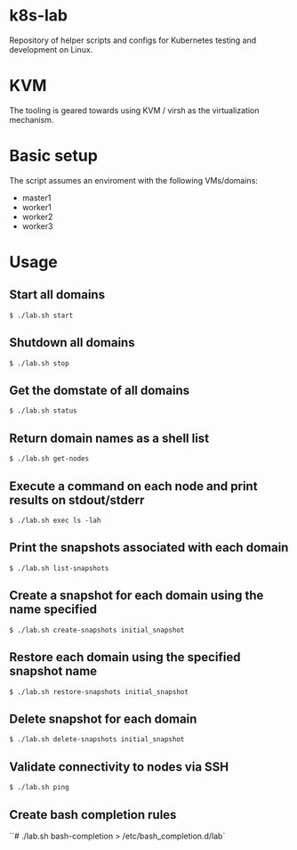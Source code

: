 # k8s-lab 
Repository of helper scripts and configs for Kubernetes testing and development on Linux.

# KVM
The tooling is geared towards using KVM / virsh as the virtualization mechanism.

# Basic setup
The script assumes an enviroment with the following VMs/domains:
- master1
- worker1
- worker2
- worker3

# Usage
## Start all domains
`$ ./lab.sh start`

## Shutdown all domains
`$ ./lab.sh stop`

## Get the domstate of all domains
`$ ./lab.sh status`

## Return domain names as a shell list 
`$ ./lab.sh get-nodes`

## Execute a command on each node and print results on stdout/stderr
`$ ./lab.sh exec ls -lah`

## Print the snapshots associated with each domain
`$ ./lab.sh list-snapshots`

## Create a snapshot for each domain using the name specified
`$ ./lab.sh create-snapshots initial_snapshot`

## Restore each domain using the specified snapshot name
`$ ./lab.sh restore-snapshots initial_snapshot`

## Delete snapshot for each domain
`$ ./lab.sh delete-snapshots initial_snapshot`

## Validate connectivity to nodes via SSH
`$ ./lab.sh ping`

## Create bash completion rules
``# ./lab.sh bash-completion > /etc/bash_completion.d/lab`
